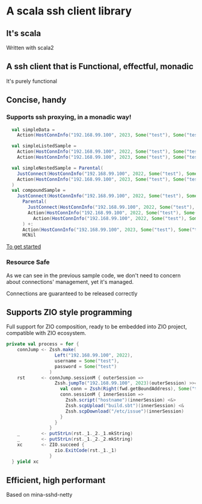 # A scala ssh client library

## It's scala

Written with scala2

## A ssh client that is Functional, effectful, monadic

It's purely functional

## Concise, handy
### Supports ssh proxying, in a monadic way!

```scala
  val simpleData =
    Action(HostConnInfo("192.168.99.100", 2023, Some("test"), Some("test")), ScriptAction(scriptIO("hostname")))

  val simpleListedSample =
    Action(HostConnInfo("192.168.99.100", 2022, Some("test"), Some("test")), ScriptAction(scriptIO("hostname"))) +:
    Action(HostConnInfo("192.168.99.100", 2023, Some("test"), Some("test")), ScriptAction(scriptIO("hostname")))

  val simpleNestedSample = Parental(
    JustConnect(HostConnInfo("192.168.99.100", 2022, Some("test"), Some("test"), None)),
    Action(HostConnInfo("192.168.99.100", 2023, Some("test"), Some("test")), ScriptAction(scriptIO("hostname")))
  )
  val compoundSample =
    JustConnect(HostConnInfo("192.168.99.100", 2022, Some("test"), Some("test"))) +:
      Parental(
        JustConnect(HostConnInfo("192.168.99.100", 2022, Some("test"), Some("test"), None: Option[java.security.KeyPair])),
        Action(HostConnInfo("192.168.99.100", 2022, Some("test"), Some("test")), ScriptAction(scriptIO("hostname"))) +:
          Action(HostConnInfo("192.168.99.100", 2022, Some("test"), Some("test")), ScriptAction(scriptIO("hostname")))
      ) +:
      Action(HostConnInfo("192.168.99.100", 2023, Some("test"), Some("test")), ScriptAction(scriptIO("hostname"))) +:
      HCNil
```

[To get started](src/test/scala/zhongwm/cable/hostcon/EagerExecSpec.scala)

### Resource Safe

As we can see in the previous sample code, we don't need to concern about connections' management, yet it's managed. 

Connections are guaranteed to be released correctly

## Supports ZIO style programming

Full support for ZIO composition, ready to be embedded into ZIO project, 
compatible with ZIO ecosystem.

```scala
private val process = for {
    connJump <- Zssh.make(
                  Left("192.168.99.100", 2022),
                  username = Some("test"),
                  password = Some("test")
                )
    rst      <- connJump.sessionM { outerSession =>
                  Zssh.jumpTo("192.168.99.100", 2023)(outerSession) >>= { fwd =>
                    val conn = Zssh(Right(fwd.getBoundAddress), Some("test"), password = Some("test"))
                    conn.sessionM { innerSession =>
                      Zssh.script("hostname")(innerSession) <&>
                      Zssh.scpUpload("build.sbt")(innerSession) <&
                      Zssh.scpDownload("/etc/issue")(innerSession)
                    }
                  }
                }
    _        <- putStrLn(rst._1._2._1.mkString)
    _        <- putStrLn(rst._1._2._2.mkString)
    xc       <- ZIO.succeed {
                  zio.ExitCode(rst._1._1)
                }
  } yield xc
```

## Efficient, high performant

Based on mina-sshd-netty